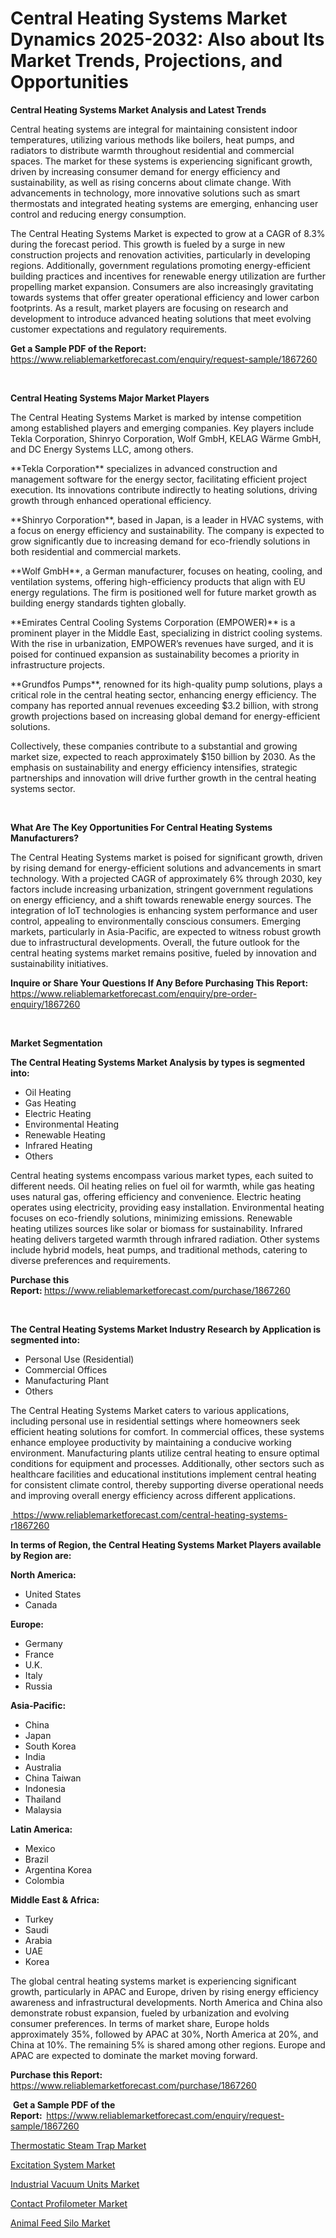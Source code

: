 <p><h1>Central Heating Systems Market Dynamics 2025-2032: Also about Its Market Trends, Projections, and Opportunities</h1></p><p><strong>Central Heating Systems Market Analysis and Latest Trends</strong></p>
<p><p>Central heating systems are integral for maintaining consistent indoor temperatures, utilizing various methods like boilers, heat pumps, and radiators to distribute warmth throughout residential and commercial spaces. The market for these systems is experiencing significant growth, driven by increasing consumer demand for energy efficiency and sustainability, as well as rising concerns about climate change. With advancements in technology, more innovative solutions such as smart thermostats and integrated heating systems are emerging, enhancing user control and reducing energy consumption.</p><p>The Central Heating Systems Market is expected to grow at a CAGR of 8.3% during the forecast period. This growth is fueled by a surge in new construction projects and renovation activities, particularly in developing regions. Additionally, government regulations promoting energy-efficient building practices and incentives for renewable energy utilization are further propelling market expansion. Consumers are also increasingly gravitating towards systems that offer greater operational efficiency and lower carbon footprints. As a result, market players are focusing on research and development to introduce advanced heating solutions that meet evolving customer expectations and regulatory requirements.</p></p>
<p><strong>Get a Sample PDF of the Report:&nbsp;</strong> <a href="https://www.reliablemarketforecast.com/enquiry/request-sample/1867260?utm_campaign=1169&utm_medium=2&utm_source=Github&utm_content=ia&utm_term=10042025&utm_id=central-heating-systems">https://www.reliablemarketforecast.com/enquiry/request-sample/1867260</a></p>
<p>&nbsp;</p>
<p><strong>Central Heating Systems Major Market Players</strong></p>
<p><p>The Central Heating Systems Market is marked by intense competition among established players and emerging companies. Key players include Tekla Corporation, Shinryo Corporation, Wolf GmbH, KELAG Wärme GmbH, and DC Energy Systems LLC, among others.</p><p>**Tekla Corporation** specializes in advanced construction and management software for the energy sector, facilitating efficient project execution. Its innovations contribute indirectly to heating solutions, driving growth through enhanced operational efficiency.</p><p>**Shinryo Corporation**, based in Japan, is a leader in HVAC systems, with a focus on energy efficiency and sustainability. The company is expected to grow significantly due to increasing demand for eco-friendly solutions in both residential and commercial markets.</p><p>**Wolf GmbH**, a German manufacturer, focuses on heating, cooling, and ventilation systems, offering high-efficiency products that align with EU energy regulations. The firm is positioned well for future market growth as building energy standards tighten globally.</p><p>**Emirates Central Cooling Systems Corporation (EMPOWER)** is a prominent player in the Middle East, specializing in district cooling systems. With the rise in urbanization, EMPOWER’s revenues have surged, and it is poised for continued expansion as sustainability becomes a priority in infrastructure projects.</p><p>**Grundfos Pumps**, renowned for its high-quality pump solutions, plays a critical role in the central heating sector, enhancing energy efficiency. The company has reported annual revenues exceeding $3.2 billion, with strong growth projections based on increasing global demand for energy-efficient solutions.</p><p>Collectively, these companies contribute to a substantial and growing market size, expected to reach approximately $150 billion by 2030. As the emphasis on sustainability and energy efficiency intensifies, strategic partnerships and innovation will drive further growth in the central heating systems sector.</p></p>
<p>&nbsp;</p>
<p><strong>What Are The Key Opportunities For Central Heating Systems Manufacturers?</strong></p>
<p><p>The Central Heating Systems market is poised for significant growth, driven by rising demand for energy-efficient solutions and advancements in smart technology. With a projected CAGR of approximately 6% through 2030, key factors include increasing urbanization, stringent government regulations on energy efficiency, and a shift towards renewable energy sources. The integration of IoT technologies is enhancing system performance and user control, appealing to environmentally conscious consumers. Emerging markets, particularly in Asia-Pacific, are expected to witness robust growth due to infrastructural developments. Overall, the future outlook for the central heating systems market remains positive, fueled by innovation and sustainability initiatives.</p></p>
<p><strong>Inquire or Share Your Questions If Any Before Purchasing This Report:</strong> <a href="https://www.reliablemarketforecast.com/enquiry/pre-order-enquiry/1867260?utm_campaign=1169&utm_medium=2&utm_source=Github&utm_content=ia&utm_term=10042025&utm_id=central-heating-systems">https://www.reliablemarketforecast.com/enquiry/pre-order-enquiry/1867260</a></p>
<p>&nbsp;</p>
<p><strong>Market Segmentation</strong></p>
<p><strong>The Central Heating Systems Market Analysis by types is segmented into:</strong></p>
<p><ul><li>Oil Heating</li><li>Gas Heating</li><li>Electric Heating</li><li>Environmental Heating</li><li>Renewable Heating</li><li>Infrared Heating</li><li>Others</li></ul></p>
<p><p>Central heating systems encompass various market types, each suited to different needs. Oil heating relies on fuel oil for warmth, while gas heating uses natural gas, offering efficiency and convenience. Electric heating operates using electricity, providing easy installation. Environmental heating focuses on eco-friendly solutions, minimizing emissions. Renewable heating utilizes sources like solar or biomass for sustainability. Infrared heating delivers targeted warmth through infrared radiation. Other systems include hybrid models, heat pumps, and traditional methods, catering to diverse preferences and requirements.</p></p>
<p><strong>Purchase this Report:&nbsp;</strong><a href="https://www.reliablemarketforecast.com/purchase/1867260?utm_campaign=1169&utm_medium=2&utm_source=Github&utm_content=ia&utm_term=10042025&utm_id=central-heating-systems">https://www.reliablemarketforecast.com/purchase/1867260</a></p>
<p>&nbsp;</p>
<p><strong>The Central Heating Systems Market Industry Research by Application is segmented into:</strong></p>
<p><ul><li>Personal Use (Residential)</li><li>Commercial Offices</li><li>Manufacturing Plant</li><li>Others</li></ul></p>
<p><p>The Central Heating Systems Market caters to various applications, including personal use in residential settings where homeowners seek efficient heating solutions for comfort. In commercial offices, these systems enhance employee productivity by maintaining a conducive working environment. Manufacturing plants utilize central heating to ensure optimal conditions for equipment and processes. Additionally, other sectors such as healthcare facilities and educational institutions implement central heating for consistent climate control, thereby supporting diverse operational needs and improving overall energy efficiency across different applications.</p></p>
<p><a href="https://www.reliablemarketforecast.com/central-heating-systems-r1867260?utm_campaign=1169&utm_medium=2&utm_source=Github&utm_content=ia&utm_term=10042025&utm_id=central-heating-systems">&nbsp;https://www.reliablemarketforecast.com/central-heating-systems-r1867260</a></p>
<p><strong>In terms of Region, the Central Heating Systems Market Players available by Region are:</strong></p>
<p>
    <p> <strong> North America: </strong>
        <ul>
            <li>United States</li>
            <li>Canada</li>
        </ul>
        </p> 
    <p> <strong> Europe: </strong>
        <ul>
            <li>Germany</li>
            <li>France</li>
            <li>U.K.</li>
            <li>Italy</li>
            <li>Russia</li>
        </ul>
        </p> 
    <p> <strong> Asia-Pacific: </strong>
        <ul>
            <li>China</li>
            <li>Japan</li>
            <li>South Korea</li>
            <li>India</li>
            <li>Australia</li>
            <li>China Taiwan</li>
            <li>Indonesia</li>
            <li>Thailand</li>
            <li>Malaysia</li>
        </ul>
        </p> 
    <p> <strong> Latin America: </strong>
        <ul>
            <li>Mexico</li>
            <li>Brazil</li>
            <li>Argentina Korea</li>
            <li>Colombia</li>
        </ul>
        </p> 
    <p> <strong> Middle East & Africa: </strong>
        <ul>
            <li>Turkey</li>
            <li>Saudi</li>
            <li>Arabia</li>
            <li>UAE</li>
            <li>Korea</li>
        </ul>
    </p>
    </p>
<p><p>The global central heating systems market is experiencing significant growth, particularly in APAC and Europe, driven by rising energy efficiency awareness and infrastructural developments. North America and China also demonstrate robust expansion, fueled by urbanization and evolving consumer preferences. In terms of market share, Europe holds approximately 35%, followed by APAC at 30%, North America at 20%, and China at 10%. The remaining 5% is shared among other regions. Europe and APAC are expected to dominate the market moving forward.</p></p>
<p><strong>Purchase this Report: </strong><a href="https://www.reliablemarketforecast.com/purchase/1867260?utm_campaign=1169&utm_medium=2&utm_source=Github&utm_content=ia&utm_term=10042025&utm_id=central-heating-systems">https://www.reliablemarketforecast.com/purchase/1867260</a></p>
<p>&nbsp;<strong>Get a Sample PDF of the Report:&nbsp;&nbsp;</strong><a href="https://www.reliablemarketforecast.com/enquiry/request-sample/1867260?utm_campaign=1169&utm_medium=2&utm_source=Github&utm_content=ia&utm_term=10042025&utm_id=central-heating-systems">https://www.reliablemarketforecast.com/enquiry/request-sample/1867260</a></p>
<p><strong></strong></p>
<p><p><a href="https://github.com/ernierintzfu/Market-Research-Report-List-1/blob/main/thermostatic-steam-trap-market.md?utm_campaign=1169&utm_medium=2&utm_source=Github&utm_content=ia&utm_term=10042025&utm_id=central-heating-systems">Thermostatic Steam Trap Market</a></p><p><a href="https://github.com/ChiragRp1/Market-Research-Report-List-7/blob/main/excitation-system-market.md?utm_campaign=1169&utm_medium=2&utm_source=Github&utm_content=ia&utm_term=10042025&utm_id=central-heating-systems">Excitation System Market</a></p><p><a href="https://github.com/goickpache1m/Market-Research-Report-List-1/blob/main/industrial-vacuum-units-market.md?utm_campaign=1169&utm_medium=2&utm_source=Github&utm_content=ia&utm_term=10042025&utm_id=central-heating-systems">Industrial Vacuum Units Market</a></p><p><a href="https://github.com/smarzkathyb6/Market-Research-Report-List-1/blob/main/contact-profilometer-market.md?utm_campaign=1169&utm_medium=2&utm_source=Github&utm_content=ia&utm_term=10042025&utm_id=central-heating-systems">Contact Profilometer Market</a></p><p><a href="https://github.com/gukenneth26571/Market-Research-Report-List-1/blob/main/animal-feed-silo-market.md?utm_campaign=1169&utm_medium=2&utm_source=Github&utm_content=ia&utm_term=10042025&utm_id=central-heating-systems">Animal Feed Silo Market</a></p></p>